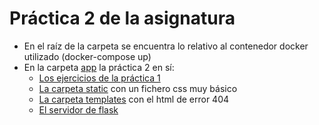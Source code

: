 # Práctica 2 de la asignatura
* En el raíz de la carpeta se encuentra lo relativo al contenedor docker utilizado (docker-compose up)
* En la carpeta [app](https://github.com/AlbertoLejarraga/practicas-dai/tree/main/practica2/app) la práctica 2 en sí:
  * [Los ejercicios de la práctica 1](https://github.com/AlbertoLejarraga/practicas-dai/tree/main/practica2/app/ejp1)
  * [La carpeta static](https://github.com/AlbertoLejarraga/practicas-dai/tree/main/practica2/app/static) con un fichero css muy básico
  * [La carpeta templates](https://github.com/AlbertoLejarraga/practicas-dai/tree/main/practica2/app/templates) con el html de error 404
  * [El servidor de flask](https://github.com/AlbertoLejarraga/practicas-dai/blob/main/practica2/app/app.py)
